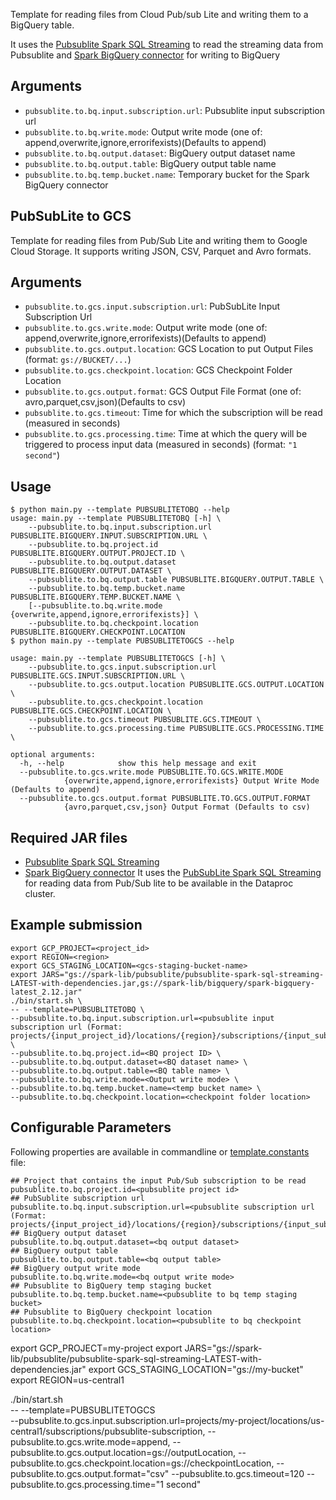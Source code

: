 Template for reading files from Cloud Pub/sub Lite and writing them to a BigQuery table.

It uses the [Pubsublite Spark SQL Streaming](https://central.sonatype.com/artifact/com.google.cloud/pubsublite-spark-sql-streaming/1.0.0) to read the streaming data from Pubsublite and [Spark BigQuery connector](https://cloud.google.com/dataproc-serverless/docs/guides/bigquery-connector-spark-example) for writing to BigQuery

## Arguments

* `pubsublite.to.bq.input.subscription.url`: Pubsublite input subscription url
* `pubsublite.to.bq.write.mode`: Output write mode (one of: append,overwrite,ignore,errorifexists)(Defaults to append)
* `pubsublite.to.bq.output.dataset`: BigQuery output dataset name
* `pubsublite.to.bq.output.table`: BigQuery output table name
* `pubsublite.to.bq.temp.bucket.name`: Temporary bucket for the Spark BigQuery connector
## PubSubLite to GCS

Template for reading files from Pub/Sub Lite and writing them to Google Cloud Storage. It supports writing JSON, CSV, Parquet and Avro formats.


## Arguments

* `pubsublite.to.gcs.input.subscription.url`: PubSubLite Input Subscription Url
* `pubsublite.to.gcs.write.mode`: Output write mode (one of: append,overwrite,ignore,errorifexists)(Defaults to append)
* `pubsublite.to.gcs.output.location`: GCS Location to put Output Files (format: `gs://BUCKET/...`)
* `pubsublite.to.gcs.checkpoint.location`: GCS Checkpoint Folder Location
* `pubsublite.to.gcs.output.format`: GCS Output File Format (one of: avro,parquet,csv,json)(Defaults to csv)
* `pubsublite.to.gcs.timeout`: Time for which the subscription will be read (measured in seconds)
* `pubsublite.to.gcs.processing.time`: Time at which the query will be triggered to process input data (measured in seconds) (format: `"1 second"`)

## Usage

```
$ python main.py --template PUBSUBLITETOBQ --help
usage: main.py --template PUBSUBLITETOBQ [-h] \
    --pubsublite.to.bq.input.subscription.url PUBSUBLITE.BIGQUERY.INPUT.SUBSCRIPTION.URL \
    --pubsublite.to.bq.project.id PUBSUBLITE.BIGQUERY.OUTPUT.PROJECT.ID \
    --pubsublite.to.bq.output.dataset PUBSUBLITE.BIGQUERY.OUTPUT.DATASET \
    --pubsublite.to.bq.output.table PUBSUBLITE.BIGQUERY.OUTPUT.TABLE \
    --pubsublite.to.bq.temp.bucket.name PUBSUBLITE.BIGQUERY.TEMP.BUCKET.NAME \
    [--pubsublite.to.bq.write.mode {overwrite,append,ignore,errorifexists}] \
    --pubsublite.to.bq.checkpoint.location PUBSUBLITE.BIGQUERY.CHECKPOINT.LOCATION
$ python main.py --template PUBSUBLITETOGCS --help

usage: main.py --template PUBSUBLITETOGCS [-h] \
	--pubsublite.to.gcs.input.subscription.url PUBSUBLITE.GCS.INPUT.SUBSCRIPTION.URL \
	--pubsublite.to.gcs.output.location PUBSUBLITE.GCS.OUTPUT.LOCATION \
	--pubsublite.to.gcs.checkpoint.location PUBSUBLITE.GCS.CHECKPOINT.LOCATION \
    --pubsublite.to.gcs.timeout PUBSUBLITE.GCS.TIMEOUT \
    --pubsublite.to.gcs.processing.time PUBSUBLITE.GCS.PROCESSING.TIME \

optional arguments:
  -h, --help            show this help message and exit
  --pubsublite.to.gcs.write.mode PUBSUBLITE.TO.GCS.WRITE.MODE 
            {overwrite,append,ignore,errorifexists} Output Write Mode (Defaults to append)
  --pubsublite.to.gcs.output.format PUBSUBLITE.TO.GCS.OUTPUT.FORMAT
            {avro,parquet,csv,json} Output Format (Defaults to csv)
```

## Required JAR files

* [Pubsublite Spark SQL Streaming](https://central.sonatype.com/artifact/com.google.cloud/pubsublite-spark-sql-streaming/1.0.0) 
* [Spark BigQuery connector](https://cloud.google.com/dataproc-serverless/docs/guides/bigquery-connector-spark-example)
It uses the [PubSubLite Spark SQL Streaming](https://central.sonatype.com/artifact/com.google.cloud/pubsublite-spark-sql-streaming/1.0.0) for reading data from Pub/Sub lite to be available in the Dataproc cluster.

## Example submission

```
export GCP_PROJECT=<project_id>
export REGION=<region>
export GCS_STAGING_LOCATION=<gcs-staging-bucket-name> 
export JARS="gs://spark-lib/pubsublite/pubsublite-spark-sql-streaming-LATEST-with-dependencies.jar,gs://spark-lib/bigquery/spark-bigquery-latest_2.12.jar"
./bin/start.sh \
-- --template=PUBSUBLITETOBQ \
--pubsublite.to.bq.input.subscription.url=<pubsublite input subscription url (Format: projects/{input_project_id}/locations/{region}/subscriptions/{input_subscription_name})> \
--pubsublite.to.bq.project.id=<BQ project ID> \
--pubsublite.to.bq.output.dataset=<BQ dataset name> \
--pubsublite.to.bq.output.table=<BQ table name> \
--pubsublite.to.bq.write.mode=<Output write mode> \
--pubsublite.to.bq.temp.bucket.name=<temp bucket name> \
--pubsublite.to.bq.checkpoint.location=<checkpoint folder location>
```


## Configurable Parameters

Following properties are available in commandline or [template.constants](../util/template_constants.py) file:

```
## Project that contains the input Pub/Sub subscription to be read
pubsublite.to.bq.project.id=<pubsublite project id>
## PubSublite subscription url
pubsublite.to.bq.input.subscription.url=<pubsublite subscription url (Format: projects/{input_project_id}/locations/{region}/subscriptions/{input_subscription_name})>
## BigQuery output dataset
pubsublite.to.bq.output.dataset=<bq output dataset>
## BigQuery output table
pubsublite.to.bq.output.table=<bq output table>
## BigQuery output write mode
pubsublite.to.bq.write.mode=<bq output write mode>
## Pubsublite to BigQuery temp staging bucket
pubsublite.to.bq.temp.bucket.name=<pubsublite to bq temp staging bucket>
## Pubsublite to BigQuery checkpoint location
pubsublite.to.bq.checkpoint.location=<pubsublite to bq checkpoint location>
```
export GCP_PROJECT=my-project
export JARS="gs://spark-lib/pubsublite/pubsublite-spark-sql-streaming-LATEST-with-dependencies.jar"
export GCS_STAGING_LOCATION="gs://my-bucket"
export REGION=us-central1
	
./bin/start.sh \
-- --template=PUBSUBLITETOGCS \
    --pubsublite.to.gcs.input.subscription.url=projects/my-project/locations/us-central1/subscriptions/pubsublite-subscription,
    --pubsublite.to.gcs.write.mode=append,
    --pubsublite.to.gcs.output.location=gs://outputLocation,
    --pubsublite.to.gcs.checkpoint.location=gs://checkpointLocation,
    --pubsublite.to.gcs.output.format="csv"
    --pubsublite.to.gcs.timeout=120
    --pubsublite.to.gcs.processing.time="1 second"
```
